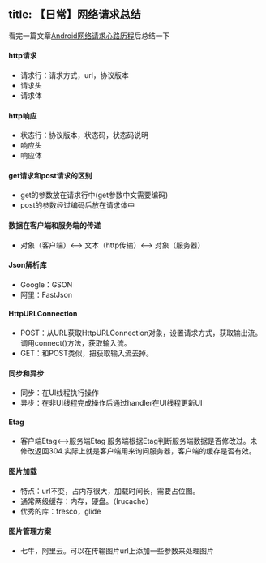 title: 【日常】网络请求总结
---
看完一篇文章[Android网络请求心路历程](http://www.jcodecraeer.com/a/anzhuokaifa/androidkaifa/2016/0105/3828.html)后总结一下

#### http请求
 - 请求行：请求方式，url，协议版本
 - 请求头
 - 请求体

#### http响应
 - 状态行：协议版本，状态码，状态码说明
 - 响应头
 - 响应体
 
#### get请求和post请求的区别
 - get的参数放在请求行中(get参数中文需要编码)
 - post的参数经过编码后放在请求体中

#### 数据在客户端和服务端的传递
 - 对象（客户端）<--> 文本（http传输）<--> 对象（服务器）

#### Json解析库
 - Google：GSON
 - 阿里：FastJson

#### HttpURLConnection
 - POST：从URL获取HttpURLConnection对象，设置请求方式，获取输出流。调用connect()方法，获取输入流。
 - GET：和POST类似，把获取输入流去掉。

#### 同步和异步
 - 同步：在UI线程执行操作
 - 异步：在非UI线程完成操作后通过handler在UI线程更新UI

#### Etag
 - 客户端Etag<-->服务端Etag
服务端根据Etag判断服务端数据是否修改过。未修改返回304.实际上就是客户端用来询问服务器，客户端的缓存是否有效。

#### 图片加载
 - 特点：url不变，占内存很大，加载时间长，需要占位图。
 - 通常两级缓存：内存，硬盘。（lrucache）
 - 优秀的库：fresco，glide

#### 图片管理方案
 - 七牛，阿里云。可以在传输图片url上添加一些参数来处理图片